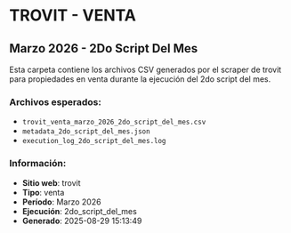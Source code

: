 # TROVIT - VENTA
## Marzo 2026 - 2Do Script Del Mes

Esta carpeta contiene los archivos CSV generados por el scraper de trovit 
para propiedades en venta durante la ejecución del 2do script del mes.

### Archivos esperados:
- `trovit_venta_marzo_2026_2do_script_del_mes.csv`
- `metadata_2do_script_del_mes.json`
- `execution_log_2do_script_del_mes.log`

### Información:
- **Sitio web**: trovit
- **Tipo**: venta
- **Período**: Marzo 2026
- **Ejecución**: 2do_script_del_mes
- **Generado**: 2025-08-29 15:13:49

